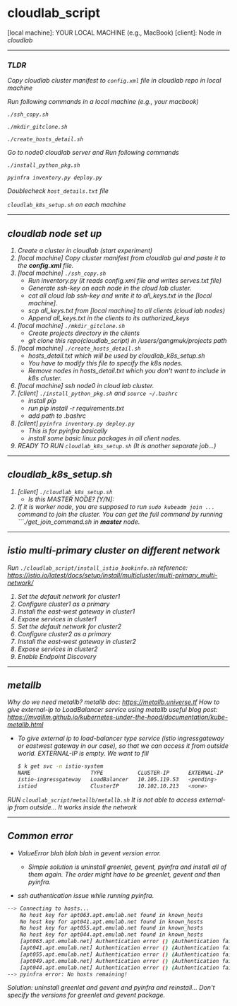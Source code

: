 # cloudlab_script

[local machine]: YOUR LOCAL MACHINE (e.g., MacBook)
[client]: Node<i> in cloudlab

---
### TLDR
Copy cloudlab cluster manifest to `config.xml` file in cloudlab repo in local machine

Run following commands in a local machine (e.g., your macbook)

`./ssh_copy.sh`

`./mkdir_gitclone.sh`

`./create_hosts_detail.sh`

Go to node0 cloudlab server and Run following commands

`./install_python_pkg.sh`

`pyinfra inventory.py deploy.py`

Doublecheck `host_details.txt` file

`cloudlab_k8s_setup.sh` on each machine
 
---


## cloudlab node set up
1. Create a cluster in cloudlab (start experiment)
2. [local machine] Copy cluster manifest from cloudlab gui and paste it to the **config.xml** file.
3. [local machine] ```./ssh_copy.sh```
   - Run inventory.py (it reads config.xml file and writes serves.txt file)
   - Generate ssh-key on each node in the cloud lab cluster.
   - cat all cloud lab ssh-key and write it to all_keys.txt in the [local machine].
   - scp all_keys.txt from [local machine] to all clients (cloud lab nodes)
   - Append all_keys.txt in the clients to its authorized_keys
5. [local machine] ```./mkdir_gitclone.sh```
   - Create projects directory in the clients
   - git clone this repo(cloudlab_script) in /users/gangmuk/projects path
7. [local machine] ```./create_hosts_detail.sh```
   - hosts_detail.txt which will be used by cloudlab_k8s_setup.sh
   - You have to modify this file to specify the k8s nodes.
   - Remove nodes in hosts_detail.txt which you don't want to include in k8s cluster.
9. [local machine] ssh node0 in cloud lab cluster.
10. [client] ```./install_python_pkg.sh``` and ```source ~/.bashrc```
    - install pip
    - run pip install -r requirements.txt
    - add path to .bashrc
12. [client] ```pyinfra inventory.py deploy.py```
    - This is for pyinfra basically
    - install some basic linux packages in all client nodes.
14. READY TO RUN ```cloudlab_k8s_setup.sh``` (It is another separate job...)

---
## cloudlab_k8s_setup.sh
1. [client] ```./cloudlab_k8s_setup.sh```
   - Is this MASTER NODE? [Y/N]:
2. If it is worker node, you are supposed to run ```sudo kubeadm join ...``` command to join the cluster. You can get the full command by running ```./get_join_command.sh in **master** node.

---
## istio multi-primary cluster on different network
Run ```./cloudlab_script/install_istio_bookinfo.sh```
reference: https://istio.io/latest/docs/setup/install/multicluster/multi-primary_multi-network/
1. Set the default network for cluster1
2. Configure cluster1 as a primary
3. Install the east-west gateway in cluster1
4. Expose services in cluster1
5. Set the default network for cluster2
6. Configure cluster2 as a primary
7. Install the east-west gateway in cluster2
8. Expose services in cluster2
9. Enable Endpoint Discovery

---
## metallb
Why do we need metallb?
    metallb doc: https://metallb.universe.tf
How to give external-ip to LoadBalancer service using metallb 
    useful blog post: https://mvallim.github.io/kubernetes-under-the-hood/documentation/kube-metallb.html

- To give external ip to load-balancer type service (istio ingressgateway or eastwest gateway in our case), so that we can access it from outside world.
	EXTERNAL-IP is empty. We want to fill
	```bash
	$ k get svc -n istio-system
	NAME                   TYPE           CLUSTER-IP      EXTERNAL-IP   PORT(S)                                      AGE
	istio-ingressgateway   LoadBalancer   10.105.119.53   <pending>     15021:31750/TCP,80:30494/TCP,443:30676/TCP   11h
	istiod                 ClusterIP      10.102.10.213   <none>        15010/TCP,15012/TCP,443/TCP,15014/TCP        11h
	```

RUN ```cloudlab_script/metallb/metallb.sh```
It is not able to access external-ip from outside...
It works inside the network

---

## Common error
- ValueError blah blah blah in gevent version error.
    - Simple solution is uninstall greenlet, gevent, pyinfra and install all of them again. The order might have to be greenlet, gevent and then pyinfra.

- ssh authentication issue while running pyinfra.
```bash
--> Connecting to hosts...
    No host key for apt063.apt.emulab.net found in known_hosts
    No host key for apt041.apt.emulab.net found in known_hosts
    No host key for apt055.apt.emulab.net found in known_hosts
    No host key for apt044.apt.emulab.net found in known_hosts
    [apt063.apt.emulab.net] Authentication error () (Authentication failed.)
    [apt041.apt.emulab.net] Authentication error () (Authentication failed.)
    [apt055.apt.emulab.net] Authentication error () (Authentication failed.)
    [apt049.apt.emulab.net] Authentication error () (Authentication failed.)
    [apt044.apt.emulab.net] Authentication error () (Authentication failed.)
--> pyinfra error: No hosts remaining!
```

Solution: uninstall greenlet and gevent and pyinfra and reinstall... Don't specify the versions for greenlet and gevent package.

